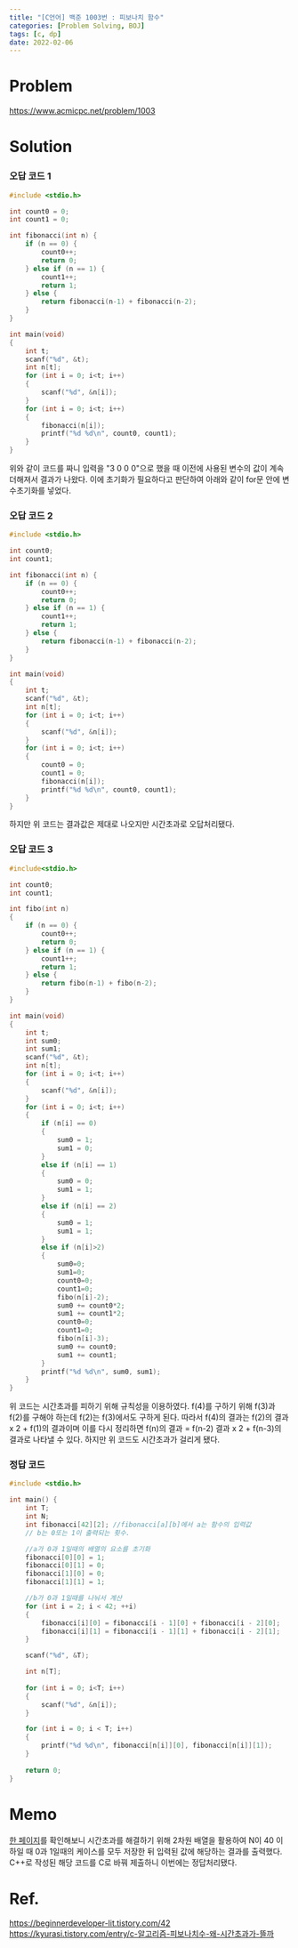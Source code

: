 ```yaml
---
title: "[C언어] 백준 1003번 : 피보나치 함수"
categories: [Problem Solving, BOJ]
tags: [c, dp]
date: 2022-02-06
---
```

# Problem
<https://www.acmicpc.net/problem/1003>

# Solution
### 오답 코드 1
```c
#include <stdio.h>

int count0 = 0;
int count1 = 0;

int fibonacci(int n) {
    if (n == 0) {
        count0++;
        return 0;
    } else if (n == 1) {
        count1++;
        return 1;
    } else {
        return fibonacci(n-1) + fibonacci(n-2);
    }
}

int main(void)
{
    int t;
    scanf("%d", &t);
    int n[t];
    for (int i = 0; i<t; i++)
    {
        scanf("%d", &n[i]);
    }
    for (int i = 0; i<t; i++)
    {
        fibonacci(n[i]);
        printf("%d %d\n", count0, count1);
    }
}
```
위와 같이 코드를 짜니 입력을 "3 0 0 0"으로 했을 때 이전에 사용된 변수의 값이 계속 더해져서 결과가 나왔다. 이에 초기화가 필요하다고 판단하여 아래와 같이 for문 안에 변수초기화를 넣었다.

### 오답 코드 2
```c
#include <stdio.h>

int count0;
int count1;

int fibonacci(int n) {
    if (n == 0) {
        count0++;
        return 0;
    } else if (n == 1) {
        count1++;
        return 1;
    } else {
        return fibonacci(n-1) + fibonacci(n-2);
    }
}

int main(void)
{
    int t;
    scanf("%d", &t);
    int n[t];
    for (int i = 0; i<t; i++)
    {
        scanf("%d", &n[i]);
    }
    for (int i = 0; i<t; i++)
    {
        count0 = 0;
        count1 = 0;
        fibonacci(n[i]);
        printf("%d %d\n", count0, count1);
    }
}
```
하지만 위 코드는 결과값은 제대로 나오지만 시간초과로 오답처리됐다.

### 오답 코드 3
```c
#include<stdio.h>

int count0;
int count1;

int fibo(int n)
{
    if (n == 0) {
        count0++;
        return 0;
    } else if (n == 1) {
        count1++;
        return 1;
    } else {
        return fibo(n-1) + fibo(n-2);
    }
}

int main(void)
{
    int t;
    int sum0;
    int sum1;
    scanf("%d", &t);
    int n[t];
    for (int i = 0; i<t; i++)
    {
        scanf("%d", &n[i]);
    }
    for (int i = 0; i<t; i++)
    {
        if (n[i] == 0)
        {
            sum0 = 1;
            sum1 = 0;
        }
        else if (n[i] == 1)
        {
            sum0 = 0;
            sum1 = 1;
        }
        else if (n[i] == 2)
        {
            sum0 = 1;
            sum1 = 1;
        }
        else if (n[i]>2)
        {
            sum0=0;
            sum1=0;
            count0=0;
            count1=0;
            fibo(n[i]-2);
            sum0 += count0*2;
            sum1 += count1*2;
            count0=0;
            count1=0;
            fibo(n[i]-3);
            sum0 += count0;
            sum1 += count1;
        }
        printf("%d %d\n", sum0, sum1);    
    }
}
```
위 코드는 시간초과를 피하기 위해 규칙성을 이용하였다. f(4)를 구하기 위해 f(3)과 f(2)를 구해야 하는데 f(2)는 f(3)에서도 구하게 된다. 따라서 f(4)의 결과는 f(2)의 결과 x 2 + f(1)의 결과이며 이를 다시 정리하면 f(n)의 결과 = f(n-2) 결과 x 2 + f(n-3)의 결과로 나타낼 수 있다. 하지만 위 코드도 시간초과가 걸리게 됐다.

### 정답 코드
```c
#include <stdio.h>

int main() {
    int T;
    int N;
    int fibonacci[42][2]; //fibonacci[a][b]에서 a는 함수의 입력값
    // b는 0또는 1이 출력되는 횟수.

	//a가 0과 1일때의 배열의 요소를 초기화
    fibonacci[0][0] = 1; 
    fibonacci[0][1] = 0;
    fibonacci[1][0] = 0; 
    fibonacci[1][1] = 1;

	//b가 0과 1일때를 나눠서 계산
    for (int i = 2; i < 42; ++i)
    {
        fibonacci[i][0] = fibonacci[i - 1][0] + fibonacci[i - 2][0];
        fibonacci[i][1] = fibonacci[i - 1][1] + fibonacci[i - 2][1];
    }

    scanf("%d", &T);

    int n[T];
    
    for (int i = 0; i<T; i++)
    {
        scanf("%d", &n[i]);
    }

    for (int i = 0; i < T; i++)
    {
        printf("%d %d\n", fibonacci[n[i]][0], fibonacci[n[i]][1]);
    }
    
    return 0;
}
```


# Memo
[한 페이지](https://beginnerdeveloper-lit.tistory.com/42)를 확인해보니 시간초과를 해결하기 위해 2차원 배열을 활용하여 N이 40 이하일 때 0과 1일때의 케이스를 모두 저장한 뒤 입력된 값에 해당하는 결과를 출력했다. C++로 작성된 해당 코드를 C로 바꿔 제출하니 이번에는 정답처리됐다.

# Ref.
<https://beginnerdeveloper-lit.tistory.com/42>  
<https://kyurasi.tistory.com/entry/c-알고리즘-피보나치수-왜-시간초과가-뜰까>
